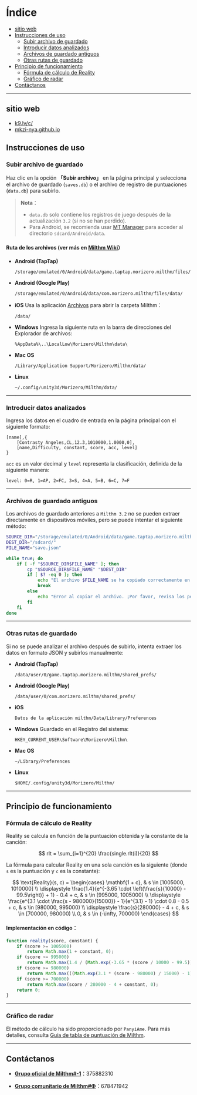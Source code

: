 
# Índice
- [sitio web](#sitio-web)
- [Instrucciones de uso](#instrucciones-de-uso)
  - [Subir archivo de guardado](#subir-archivo-de-guardado)
  - [Introducir datos analizados](#introducir-datos-analizados)
  - [Archivos de guardado antiguos](#archivos-de-guardado-antiguos)
  - [Otras rutas de guardado](#otras-rutas-de-guardado)
- [Principio de funcionamiento](#principio-de-funcionamiento)
  - [Fórmula de cálculo de Reality](#fórmula-de-cálculo-de-reality)
  - [Gráfico de radar](#gráfico-de-radar)
- [Contáctanos](#contáctanos)

---

## sitio web
  - [k9.lv/c/](http://k9.lv/c/)
  - [mkzi-nya.github.io](https://mkzi-nya.github.io/milthm-calculator-web/index_en.html)

## Instrucciones de uso

### Subir archivo de guardado

Haz clic en la opción **「Subir archivo」** en la página principal y selecciona el archivo de guardado (`saves.db`) o el archivo de registro de puntuaciones (`data.db`) para subirlo.

> **Nota**：
> - `data.db` solo contiene los registros de juego después de la actualización `3.2` (si no se han perdido).
> - Para Android, se recomienda usar [MT Manager](https://mt2.cn/) para acceder al directorio `sdcard/Android/data`.

#### **Ruta de los archivos (ver más en [Milthm Wiki](https://milthm.fandom.com/wiki/Data_File)）**

- **Android (TapTap)**
  ```text
  /storage/emulated/0/Android/data/game.taptap.morizero.milthm/files/data/
  ```
- **Android (Google Play)**
  ```text
  /storage/emulated/0/Android/data/com.morizero.milthm/files/data/
  ```
- **iOS**
  Usa la aplicación [Archivos](https://support.apple.com/es-es/102570) para abrir la carpeta Milthm：
  ```text
  /data/
  ```
- **Windows**
  Ingresa la siguiente ruta en la barra de direcciones del Explorador de archivos:
  ```text
  %AppData%\..\LocalLow\Morizero\Milthm\data\
  ```
- **Mac OS**
  ```text
  /Library/Application Support/Morizero/Milthm/data/
  ```
- **Linux**
  ```text
  ~/.config/unity3d/Morizero/Milthm/data/
  ```

---

### Introducir datos analizados

Ingresa los datos en el cuadro de entrada en la página principal con el siguiente formato:

```text
[name],{
    [Contrasty Angeles,CL,12.3,1010000,1.0000,0],
    [name,Difficulty, constant, score, acc, level]
}
```

`acc` es un valor decimal y `level` representa la clasificación, definida de la siguiente manera:

```text
level: 0=R, 1=AP, 2=FC, 3=S, 4=A, 5=B, 6=C, 7=F
```

---

### Archivos de guardado antiguos

Los archivos de guardado anteriores a `Milthm 3.2` no se pueden extraer directamente en dispositivos móviles, pero se puede intentar el siguiente método:

```sh
SOURCE_DIR="/storage/emulated/0/Android/data/game.taptap.morizero.milthm/files/"
DEST_DIR="/sdcard/"
FILE_NAME="save.json"

while true; do
    if [ -f "$SOURCE_DIR$FILE_NAME" ]; then
        cp "$SOURCE_DIR$FILE_NAME" "$DEST_DIR"
        if [ $? -eq 0 ]; then
            echo "El archivo $FILE_NAME se ha copiado correctamente en /sdcard/"
            break
        else
            echo "Error al copiar el archivo. ¡Por favor, revisa los permisos!"
        fi
    fi
done
```

---

### Otras rutas de guardado

Si no se puede analizar el archivo después de subirlo, intenta extraer los datos en formato JSON y subirlos manualmente:

- **Android (TapTap)**
  ```text
  /data/user/0/game.taptap.morizero.milthm/shared_prefs/
  ```
- **Android (Google Play)**
  ```text
  /data/user/0/com.morizero.milthm/shared_prefs/
  ```
- **iOS**
  ```text
  Datos de la aplicación milthm/Data/Library/Preferences
  ```
- **Windows**
  Guardado en el Registro del sistema:
  ```text
  HKEY_CURRENT_USER\Software\Morizero\Milthm\
  ```
- **Mac OS**
  ```text
  ~/Library/Preferences
  ```
- **Linux**
  ```text
  $HOME/.config/unity3d/Morizero/Milthm/
  ```

---

## Principio de funcionamiento

### Fórmula de cálculo de Reality

Reality se calcula en función de la puntuación obtenida y la constante de la canción:

$$
rlt = \sum_{i=1}^{20} \frac{single.rlt(i)}{20}
$$

La fórmula para calcular Reality en una sola canción es la siguiente (donde `s` es la puntuación y `c` es la constante):


$$
\text{Reality}(s, c) =
\begin{cases} 
\mathbf{1 + c}, & s \in [1005000, 1010000] \\
\displaystyle \frac{1.4}{e^{-3.65 \cdot \left(\frac{s}{10000} - 99.5\right)} + 1} - 0.4 + c, 
& s \in [995000, 1005000) \\
\displaystyle \frac{e^{3.1 \cdot \frac{s - 980000}{15000}} - 1}{e^{3.1} - 1} \cdot 0.8 - 0.5 + c, 
& s \in [980000, 995000) \\
\displaystyle \frac{s}{280000} - 4 + c, & s \in [700000, 980000) \\
0, & s \in (-\infty, 700000)
\end{cases}
$$


#### Implementación en código：
```js
function reality(score, constant) {
    if (score >= 1005000)
        return Math.max(1 + constant, 0);
    if (score >= 995000) 
        return Math.max(1.4 / (Math.exp(-3.65 * (score / 10000 - 99.5)) + 1) - 0.4 + constant, 0);
    if (score >= 980000) 
        return Math.max(((Math.exp(3.1 * (score - 980000) / 15000) - 1) / (Math.exp(3.1) - 1)) * 0.8 - 0.5 + constant, 0);
    if (score >= 700000) 
        return Math.max(score / 280000 - 4 + constant, 0);
    return 0;
}
```

---

### Gráfico de radar

El método de cálculo ha sido proporcionado por `PanyiAme`. Para más detalles, consulta [Guía de tabla de puntuación de Milthm](https://wwp.lanzoup.com/iZ59A2j8nbpe).

---

## Contáctanos

- **[Grupo oficial de Milthm#-1](https://qm.qq.com/q/Utb6sNDvki)**：375882310

- **[Grupo comunitario de Milthm#Φ](https://qm.qq.com/q/fIErsKKz3a)**：678471942
